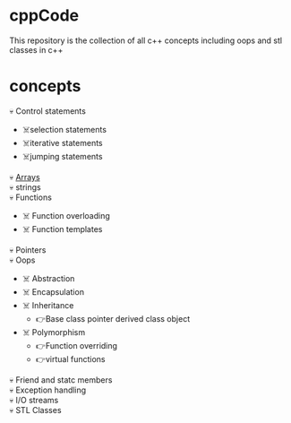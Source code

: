 # cppCode
This repository is the collection of all c++ concepts including oops and stl classes in c++

# concepts
:skull: Control statements<br/>
  - :skull_and_crossbones:selection statements<br/>
  - :skull_and_crossbones:iterative statements<br/>
  - :skull_and_crossbones:jumping statements<br/>
 
:skull: [Arrays](https://github.com/shivank96/cppCode/tree/main/Arrays)<br/>
:skull: strings<br/>
:skull: Functions<br/>
  - :skull_and_crossbones: Function overloading<br/>
  - :skull_and_crossbones: Function templates<br/>

:skull: Pointers<br/>
:skull: Oops<br/>
  - :skull_and_crossbones: Abstraction<br/>
  - :skull_and_crossbones: Encapsulation<br/>
  - :skull_and_crossbones: Inheritance<br/>
       - :point_right:Base class pointer derived class object<br/>
  - :skull_and_crossbones: Polymorphism<br/>
       -   :point_right:Function overriding<br/>
       -   :point_right:virtual functions<br/>

:skull: Friend and statc members<br/>
:skull: Exception handling<br/>
:skull: I/O streams<br/>
:skull: STL Classes<br/>
